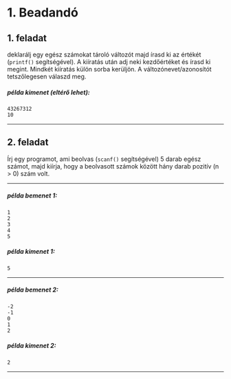 # 1. Beadandó

## 1. feladat
deklarálj egy egész számokat tároló változót majd
írasd ki az értékét (`printf()` segítségével).
A kiíratás után adj neki kezdőértéket és írasd ki megint.
Mindkét kiíratás külön sorba kerüljön.
A változónevet/azonosítót tetszőlegesen válaszd meg.

##### példa kimenet (eltérő lehet):
```
43267312
10
```
---

## 2. feladat
Írj egy programot, ami beolvas (`scanf()` segítségével)
 5 darab egész számot, majd kiírja,
 hogy a beolvasott számok között hány darab pozitív (n > 0) szám volt.
 
---
##### példa bemenet 1:
```
1
2
3
4
5
```
##### példa kimenet 1:
```
5
```
---
##### példa bemenet 2:
```
-2
-1
0
1
2
```
##### példa kimenet 2:
```
2
```
---